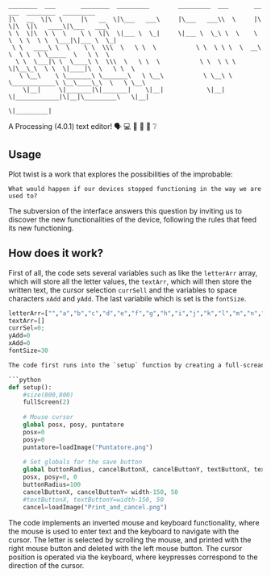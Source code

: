 ```
________  ___       ________  _________        _________  ___       __   ___  ________  _________   
|\   __  \|\  \     |\   __  \|\___   ___\     |\___   ___\\  \     |\  \|\  \|\   ____\|\___   ___\ 
\ \  \|\  \ \  \    \ \  \|\  \|___ \  \_|     \|___ \  \_\ \  \    \ \  \ \  \ \  \___|\|___ \  \_| 
 \ \   ____\ \  \    \ \  \\\  \   \ \  \           \ \  \ \ \  \  __\ \  \ \  \ \_____  \   \ \  \  
  \ \  \___|\ \  \____\ \  \\\  \   \ \  \           \ \  \ \ \  \|\__\_\  \ \  \|____|\  \   \ \  \ 
   \ \__\    \ \_______\ \_______\   \ \__\           \ \__\ \ \____________\ \__\____\_\  \   \ \__\
    \|__|     \|_______|\|_______|    \|__|            \|__|  \|____________|\|__|\_________\   \|__|
                                                                                 \|_________|
```

A Processing (4.0.1) text editor! :speaking_head: :computer: :page_facing_up: :paperclip: :memo: :grey_question:



## Usage

Plot twist is a work that explores the possibilities of the improbable: 

`What would happen if our devices stopped functioning in the way we are used to?`

The subversion of the interface answers this question by inviting us to discover the new functionalities of the device, following the rules that feed its new
functioning.


## How does it work? 

First of all, the code sets several variables such as like the `letterArr` array, which will store all the letter values, the `textArr`, which will then store the written text, the cursor selection `currSell` and the variables to space characters  `xAdd` and  `yAdd`. The last variabile which is set is the `fontSize`.

```python
letterArr=["","a","b","c","d","e","f","g","h","i","j","k","l","m","n","o","p","q","r","s","t","u","v","w","x","y","z", "?", "!", "0", "1", "2", "3", "4", "5", "6", "7", "8", "9"]
textArr=[]
currSel=0;
yAdd=0
xAdd=0
fontSize=30

The code first runs into the `setup` function by creating a full-screan canvas, a custom mouse cursor

```python
def setup():
    #size(800,800)
    fullScreen(2)
    
    # Mouse cursor
    global posx, posy, puntatore
    posx=0
    posy=0
    puntatore=loadImage("Puntatore.png")
    
    # Set globals for the save button
    global buttonRadius, cancelButtonX, cancelButtonY, textButtonX, textButtonY, posx, posy, cancel, puntatore
    posx, posy=0, 0
    buttonRadius=100
    cancelButtonX, cancelButtonY= width-150, 50
    #textButtonX, textButtonY=width-150, 50
    cancel=loadImage("Print_and_cancel.png")
```



The code implements an inverted mouse and keyboard functionality, where the mouse is used to enter text and the keyboard to navigate with the cursor. The letter is selected by scrolling the mouse, and printed with the right mouse button and deleted with the left mouse button. The cursor position is operated via the keyboard, where keypresses correspond to the direction of the cursor.

